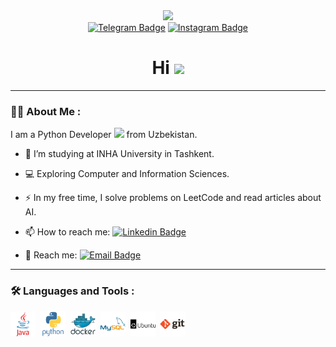 <div id="header" align="center">
  <img src="https://media.giphy.com/media/juua9i2c2fA0AIp2iq/giphy.gif" width="200"/>
 <div id="badges">
  <a href="https://t.me/akiw_17"><img src="https://img.shields.io/badge/Telegram-blue?logo=telegram&logoColor=white&style=for-the-badge" alt="Telegram Badge"/></a>
  <a href="https://www.instagram.com/sharipov.a_/"><img src="https://img.shields.io/badge/Instagram-indigo?style=for-the-badge&logo=instagram&logoColor=white" alt="Instagram Badge"/></a>
  </div>
  <h1>
  Hi
  <img src="https://media.giphy.com/media/hvRJCLFzcasrR4ia7z/giphy.gif" width="30px"/>
</h1>
</div>

---

### :man_technologist: About Me :
I am a Python Developer <img src="https://media.giphy.com/media/Lg6vO9CNlQmUna1c5i/giphy.gif" width="30"> from Uzbekistan.
- :telescope: I’m studying at INHA University in Tashkent.

- :computer: Exploring Computer and Information Sciences.

- :zap: In my free time, I solve problems on LeetCode and read articles about AI.

- :mailbox: How to reach me: [![Linkedin Badge](https://img.shields.io/badge/Click_Me-blue?style=flat&logo=Linkedin&logoColor=white)](https://www.linkedin.com/in/akmal-sharipov-760690205/)
- :email: Reach me: [![Email Badge](https://img.shields.io/badge/Email_Me-dark_green?style=flat&logo=Email&logoColor=white)](sharipov044@mail.ru)


---

### :hammer_and_wrench: Languages and Tools :
<div>
  <img src="https://github.com/devicons/devicon/blob/master/icons/java/java-original-wordmark.svg" title="Java" alt="Java" width="40" height="40"/>&nbsp;
  <img src="https://github.com/devicons/devicon/blob/master/icons/python/python-original-wordmark.svg" title="Python" alt="Python" width="40" height="40"/>&nbsp;
  <img src="https://github.com/devicons/devicon/blob/master/icons/docker/docker-original-wordmark.svg" title="Docker" alt="Docker" width="40" height="40"/>&nbsp;
   <img src="https://github.com/devicons/devicon/blob/master/icons/mysql/mysql-original-wordmark.svg" title="MySQL"  alt="MySQL" width="40" height="40"/>&nbsp;
  <img src="https://github.com/devicons/devicon/blob/master/icons/ubuntu/ubuntu-plain-wordmark.svg" title="Ubuntu"  alt="Ubuntu" width="40" height="40"/>&nbsp;
  <img src="https://github.com/devicons/devicon/blob/master/icons/git/git-original-wordmark.svg" title="Git" **alt="Git" width="40" height="40"/>
